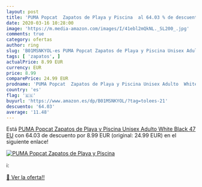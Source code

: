 ```yaml
---
layout: post
title: 'PUMA Popcat  Zapatos de Playa y Piscina  al 64.03 % de descuento'
date: 2020-03-16 10:28:00
image: 'https://m.media-amazon.com/images/I/41ebl2mQkNL._SL200_.jpg'
comments: true
category: ofertas
author: ring
slug: 'B01MSNKYOL-es PUMA Popcat Zapatos de Playa y Piscina Unisex Adulto White...'
tags: [ 'zapatos', ]
actualPrice: 8.99 EUR
currency: EUR
price: 8.99
comparePrice: 24.99 EUR
prodname: 'PUMA Popcat  Zapatos de Playa y Piscina Unisex Adulto  White Black  47 EU'
country: 'es'
flag: '🇪🇸'
buyurl: 'https://www.amazon.es/dp/B01MSNKYOL/?tag=tolees-21'
descuento: '64.03'
average: '11.48'
---
```


Está [PUMA Popcat  Zapatos de Playa y Piscina Unisex Adulto  White Black  47 EU](https://www.amazon.es/dp/B01MSNKYOL/?tag=tolees-21) con 64.03 de descuento por 8.99 EUR (original: 24.99 EUR) en el siguiente enlace!

[![PUMA Popcat  Zapatos de Playa y Piscina ](https://m.media-amazon.com/images/I/41ebl2mQkNL._SL200_.jpg)](https://www.amazon.es/dp/B01MSNKYOL/?tag=tolees-21)

ℹ️:


[🛒 Ver la oferta!!](https://www.amazon.es/dp/B01MSNKYOL/?tag=tolees-21)
